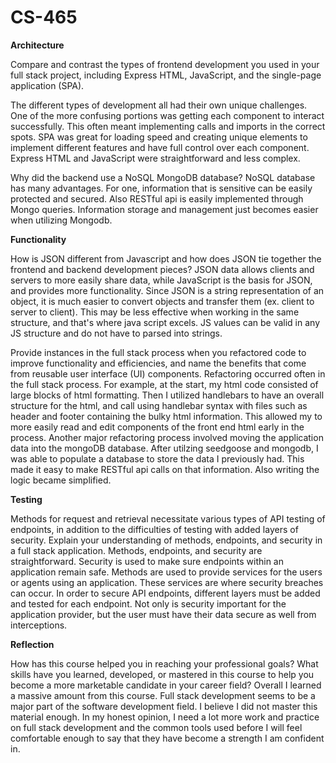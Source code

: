 # CS-465

**Architecture**

Compare and contrast the types of frontend development you used in your full stack project, including Express HTML, JavaScript, and the single-page application (SPA).

The different types of development all had their own unique challenges. One of the more confusing portions was getting each component to interact successfully. This often meant implementing calls and imports in the correct spots.  SPA was great for loading speed and creating unique elements to implement different features and have full control over each component. Express HTML and JavaScript were straightforward and less complex.

Why did the backend use a NoSQL MongoDB database?
NoSQL database has many advantages. For one, information that is sensitive can be easily protected and secured. Also RESTful api is easily implemented through Mongo queries. Information storage and management just becomes easier when utilizing Mongodb.

**Functionality**

How is JSON different from Javascript and how does JSON tie together the frontend and backend development pieces?
JSON data allows clients and servers to more easily share data, while JavaScript is the basis for JSON, and provides more functionality. Since JSON is a string representation of an object, it is much easier to convert objects and transfer them (ex. client to server to client). This may be less effective when working in the same structure, and that's where java script excels. JS values can be valid in any JS structure and do not have to parsed into strings.

Provide instances in the full stack process when you refactored code to improve functionality and efficiencies, and name the benefits that come from reusable user interface (UI) components.
Refactoring occurred often in the full stack process. For example, at the start, my html code consisted of large blocks of html formatting. Then I utilized handlebars to have an overall structure for the html, and call using handlebar syntax with files such as header and footer containing the bulky html information. This allowed my to more easily read and edit components of the front end html early in the process. Another major refactoring process involved moving the application data into the mongoDB database. After utilzing seedgoose and mongodb, I was able to populate a database to store the data I previously had. This made it easy to make RESTful api calls on that information. Also writing the logic became simplified.

**Testing**

Methods for request and retrieval necessitate various types of API testing of endpoints, in addition to the difficulties of testing with added layers of security. Explain your understanding of methods, endpoints, and security in a full stack application.
Methods, endpoints, and security are straightforward. Security is used to make sure endpoints within an application remain safe. Methods are used to provide services for the users or agents using an application. These services are where security breaches can occur. In order to secure API endpoints, different layers must be added and tested for each endpoint. Not only is security important for the application provider, but the user must have their data secure as well from interceptions.

**Reflection**

How has this course helped you in reaching your professional goals? What skills have you learned, developed, or mastered in this course to help you become a more marketable candidate in your career field?
Overall I learned a massive amount from this course. Full stack development seems to be a major part of the software development field. I believe I did not master this material enough. In my honest opinion, I need a lot more work and practice on full stack development and the common tools used before I will feel comfortable enough to say that they have become a strength I am confident in.
